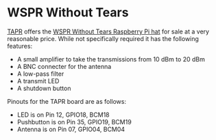 # WSPR Without Tears

[TAPR](https://tapr.org/) offers the [WSPR Without Tears Raspberry Pi hat](https://tapr.org/product/wsprrypi/) for sale at a very reasonable price.  While not specifically required it has the following features:

- A small amplifier to take the transmissions from 10 dBm to 20 dBm
- A BNC connecter for the antenna
- A low-pass filter
- A transmit LED
- A shutdown button

Pinouts for the TAPR board are as follows:

- LED is on Pin 12, GPIO18, BCM18
- Pushbutton is on Pin 35, GPIO19, BCM19
- Antenna is on Pin 07, GPIO04, BCM04
